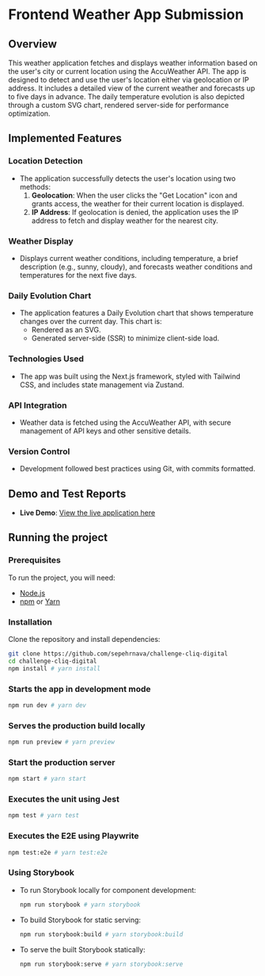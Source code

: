 # Frontend Weather App Submission

## Overview
This weather application fetches and displays weather information based on the user's city or current location using the AccuWeather API. The app is designed to detect and use the user's location either via geolocation or IP address. It includes a detailed view of the current weather and forecasts up to five days in advance. The daily temperature evolution is also depicted through a custom SVG chart, rendered server-side for performance optimization.

## Implemented Features

### Location Detection
- The application successfully detects the user's location using two methods:
  1. **Geolocation**: When the user clicks the "Get Location" icon and grants access, the weather for their current location is displayed.
  2. **IP Address**: If geolocation is denied, the application uses the IP address to fetch and display weather for the nearest city.

### Weather Display
- Displays current weather conditions, including temperature, a brief description (e.g., sunny, cloudy), and forecasts weather conditions and temperatures for the next five days.

### Daily Evolution Chart
- The application features a Daily Evolution chart that shows temperature changes over the current day. This chart is:
  - Rendered as an SVG.
  - Generated server-side (SSR) to minimize client-side load.

### Technologies Used
- The app was built using the Next.js framework, styled with Tailwind CSS, and includes state management via Zustand.

### API Integration
- Weather data is fetched using the AccuWeather API, with secure management of API keys and other sensitive details.

### Version Control
- Development followed best practices using Git, with commits formatted.

## Demo and Test Reports
- **Live Demo**: [View the live application here](https://challenge-cliq-digital-sepehr.vercel.app/)

## Running the project


### Prerequisites

To run the project, you will need:

- [Node.js](https://nodejs.org/)
- [npm](https://www.npmjs.com/) or [Yarn](https://yarnpkg.com/)

### Installation

Clone the repository and install dependencies:

```bash
git clone https://github.com/sepehrnava/challenge-cliq-digital
cd challenge-cliq-digital
npm install # yarn install
```

### Starts the app in development mode

```bash
npm run dev # yarn dev
```


### Serves the production build locally

```bash
npm run preview # yarn preview
```

### Start the production server

```bash
npm start # yarn start
```

### Executes the unit using Jest

```bash
npm test # yarn test
```

### Executes the E2E using Playwrite

```bash
npm test:e2e # yarn test:e2e
```
    
    
### Using Storybook
- To run Storybook locally for component development:

    ```bash
    npm run storybook # yarn storybook
    ```
- To build Storybook for static serving:

    ```bash
    npm run storybook:build # yarn storybook:build
    ```
- To serve the built Storybook statically:

    ```bash
    npm run storybook:serve # yarn storybook:serve
    ```

